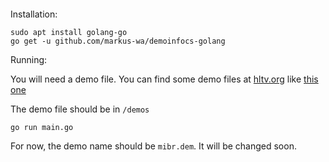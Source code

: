 ####

Installation:

```
sudo apt install golang-go
go get -u github.com/markus-wa/demoinfocs-golang
```

Running:


You will need a demo file. You can find some demo files at [hltv.org](https://www.hltv.org/) like [this one](https://www.hltv.org/download/demo/20663)

The demo file should be in `/demos`

```
go run main.go
```

For now, the demo name should be `mibr.dem`. It will be changed soon.